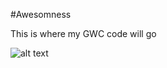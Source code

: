 #Awesomness

This is where my GWC code will go

![alt text](https://c1.staticflickr.com/5/4112/5170590074_714d36db83_b.jpg "Logo Title Text 1")
